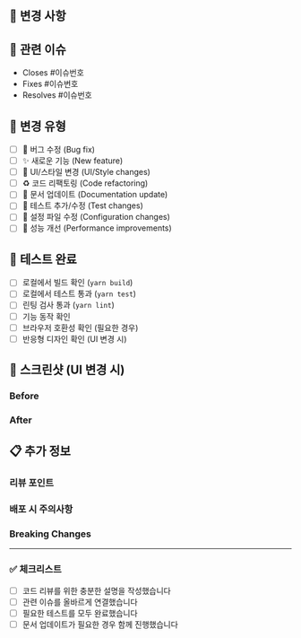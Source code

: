 ## 📝 변경 사항

<!-- 이 PR에서 변경된 내용을 간단히 설명해주세요 -->

## 🔗 관련 이슈

<!-- 이 PR과 관련된 이슈를 연결해주세요. 여러 이슈가 있다면 모두 작성해주세요. -->
<!-- 키워드를 사용하면 PR이 머지될 때 이슈가 자동으로 닫힙니다. -->

- Closes #이슈번호
- Fixes #이슈번호
- Resolves #이슈번호

<!-- 예시:
- Closes #123
- Fixes #456
-->

## 🎯 변경 유형

<!-- 해당하는 항목에 [x]를 표시해주세요 -->

- [ ] 🐛 버그 수정 (Bug fix)
- [ ] ✨ 새로운 기능 (New feature)
- [ ] 💄 UI/스타일 변경 (UI/Style changes)
- [ ] ♻️ 코드 리팩토링 (Code refactoring)
- [ ] 📝 문서 업데이트 (Documentation update)
- [ ] 🧪 테스트 추가/수정 (Test changes)
- [ ] 🔧 설정 파일 수정 (Configuration changes)
- [ ] 🚀 성능 개선 (Performance improvements)

## 🧪 테스트 완료

<!-- 테스트한 내용을 체크해주세요 -->

- [ ] 로컬에서 빌드 확인 (`yarn build`)
- [ ] 로컬에서 테스트 통과 (`yarn test`)
- [ ] 린팅 검사 통과 (`yarn lint`)
- [ ] 기능 동작 확인
- [ ] 브라우저 호환성 확인 (필요한 경우)
- [ ] 반응형 디자인 확인 (UI 변경 시)

## 📱 스크린샷 (UI 변경 시)

<!-- UI가 변경된 경우 Before/After 스크린샷을 첨부해주세요 -->

### Before

<!-- 변경 전 스크린샷 -->

### After

<!-- 변경 후 스크린샷 -->

## 📋 추가 정보

<!-- 리뷰어가 알아야 할 추가적인 정보가 있다면 작성해주세요 -->

### 리뷰 포인트

<!-- 특별히 리뷰받고 싶은 부분이 있다면 작성해주세요 -->

### 배포 시 주의사항

<!-- 배포할 때 주의해야 할 사항이 있다면 작성해주세요 -->

### Breaking Changes

<!-- 기존 코드나 API에 영향을 주는 변경사항이 있다면 작성해주세요 -->

---

### ✅ 체크리스트

- [ ] 코드 리뷰를 위한 충분한 설명을 작성했습니다
- [ ] 관련 이슈를 올바르게 연결했습니다
- [ ] 필요한 테스트를 모두 완료했습니다
- [ ] 문서 업데이트가 필요한 경우 함께 진행했습니다
